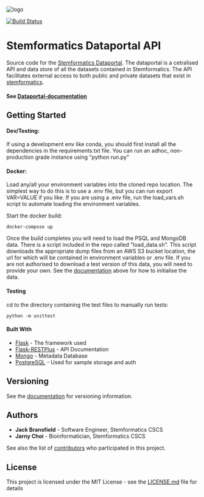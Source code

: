 ![logo](https://dataportal-data.s3-ap-southeast-2.amazonaws.com/static/images/test_logo.PNG)

[![Build Status](https://travis-ci.com/s4madmin/Stemformatics-Dataportal.svg?branch=master)](https://travis-ci.com/s4madmin/Stemformatics-Dataportal)

# Stemformatics Dataportal API 

Source code for the [Stemformatics Dataportal](https://api.stemformatics.org/). 
The dataportal is a cetralised API and data store of all the datasets contained in Stemformatics. 
The API facilitates external access to both public and private datasets that exist in [stemformatics](https://www.stemformatics.org/). 


#### See [Dataportal-documentation](http://dataportal-documentation.s3-website-ap-southeast-2.amazonaws.com/ "Documentation")

## Getting Started

#### Dev/Testing:

If using a development env like conda, you should first install all the dependencies in the requirements.txt file.
You can run an adhoc, non-production grade instance using "python run.py"

#### Docker: 
Load any/all your environment variables into the cloned repo location. 
The simplest way to do this is to use a .env file, but you can run export VAR=VALUE if you like. 
If you are using a .env file, run the load_vars.sh script to automate loading the environment variables. 

Start the docker build: 

```
docker-compose up
```

Once the build completes you will need to load the PSQL and MongoDB data.
There is a script included in the repo called "load_data.sh".
This script downloads the appropriate dump files from an AWS S3 bucket location, the url for which will be contained in
environment variables or .env file. If you are not authorised to download a test version of this data, you will need to provide your own. See the [documentation](http://dataportal-documentation.s3-website-ap-southeast-2.amazonaws.com/) above for how to initialise the data. 

#### Testing

cd to the directory containing the test files to manually run tests:
```
python -m unittest
```

#### Built With

* [Flask](https://flask.palletsprojects.com/en/1.1.x/) - The framework used
* [Flask-RESTPlus](https://flask-restplus.readthedocs.io/en/stable/) - API Documentation
* [Mongo](https://www.mongodb.com/cloud/atlas/lp/try2?utm_source=google&utm_campaign=gs_apac_australia_search_brand_atlas_desktop&utm_term=mongodb&utm_medium=cpc_paid_search&utm_ad=e&gclid=Cj0KCQjwy6T1BRDXARIsAIqCTXo10E_rTqydYPjnE4viNcoI14ctwUAH6QsJvCDLS4LyRC6pTYBIAjwaAhlSEALw_wcB) - Metadata Database
* [PostgreSQL](https://www.postgresql.org/) - Used for sample storage and auth


## Versioning

See the [documentation](http://dataportal-documentation.s3-website-ap-southeast-2.amazonaws.com/) for versioning information. 

## Authors

* **Jack Bransfield** - Software Engineer, Stemformatics CSCS
* **Jarny Choi** - Bioinformatician, Stemformatics CSCS

See also the list of [contributors](http://dataportal-documentation.s3-website-ap-southeast-2.amazonaws.com/) who participated in this project.

## License

This project is licensed under the MIT License - see the [LICENSE.md](LICENSE.md) file for details
